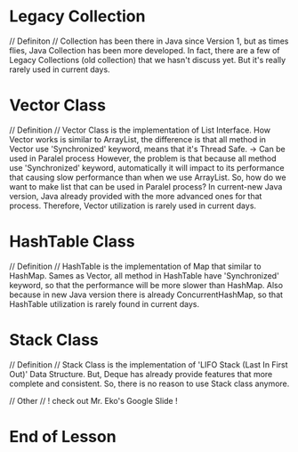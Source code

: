 # Legacy Collection

// Definiton //
Collection has been there in Java since Version 1, but as times flies, Java Collection has been more developed.
In fact, there are a few of Legacy Collections (old collection) that we hasn't discuss yet. But it's really rarely used in current days.

# Vector Class
// Definition //
Vector Class is the implementation of List Interface.
How Vector works is similar to ArrayList, the difference is that all method in Vector use 'Synchronized' keyword, means that it's Thread Safe. -> Can be used in Paralel process
However, the problem is that because all method use 'Synchronized' keyword, automatically it will impact to its performance that causing slow performance than when we use ArrayList.
So, how do we want to make list that can be used in Paralel process? In current-new Java version, Java already provided with the more advanced ones for that process. Therefore, Vector utilization is rarely used in current days.

# HashTable Class
// Definition //
HashTable is the implementation of Map that similar to HashMap.
Sames as Vector, all method in HashTable have 'Synchronized' keyword, so that the performance will be more slower than HashMap.
Also because in new Java version there is already ConcurrentHashMap, so that HashTable utilization is rarely found in current days.

# Stack Class
// Definition //
Stack Class is the implementation of 'LIFO Stack (Last In First Out)' Data Structure.
But, Deque has already provide features that more complete and consistent. So, there is no reason to use Stack class anymore.

// Other //
! check out Mr. Eko's Google Slide !

# End of Lesson